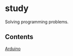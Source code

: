 # study
Solving programming problems.


## Contents
[Arduino](https://github.com/cliegargo/study/tree/master/hardware/arduino)